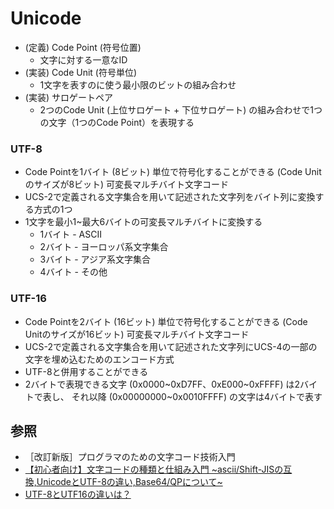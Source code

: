 # Unicode
- (定義) Code Point (符号位置)
  - 文字に対する一意なID
- (実装) Code Unit (符号単位)
  - 1文字を表すのに使う最小限のビットの組み合わせ
- (実装) サロゲートペア
  - 2つのCode Unit (上位サロゲート + 下位サロゲート) の組み合わせで1つの文字（1つのCode Point）を表現する

### UTF-8
- Code Pointを1バイト (8ビット) 単位で符号化することができる (Code Unitのサイズが8ビット) 
  可変長マルチバイト文字コード
- UCS-2で定義される文字集合を用いて記述された文字列をバイト列に変換する方式の1つ
- 1文字を最小1~最大6バイトの可変長マルチバイトに変換する
  - 1バイト - ASCII
  - 2バイト - ヨーロッパ系文字集合
  - 3バイト - アジア系文字集合
  - 4バイト - その他

### UTF-16
- Code Pointを2バイト (16ビット) 単位で符号化することができる (Code Unitのサイズが16ビット) 
  可変長マルチバイト文字コード
- UCS-2で定義される文字集合を用いて記述された文字列にUCS-4の一部の文字を埋め込むためのエンコード方式
- UTF-8と併用することができる
- 2バイトで表現できる文字 (0x0000~0xD7FF、0xE000~0xFFFF) は2バイトで表し、
  それ以降 (0x00000000~0x0010FFFF) の文字は4バイトで表す

## 参照
- ［改訂新版］プログラマのための文字コード技術入門
- [【初心者向け】文字コードの種類と仕組み入門 ~ascii/Shift-JISの互換,UnicodeとUTF-8の違い,Base64/QPについて~](https://milestone-of-se.nesuke.com/nw-basic/as-nw-engineer/charset-summary/)
- [UTF-8とUTF16の違いは？](https://atmarkit.itmedia.co.jp/fxml/askxmlexpert/024utf/24utf.html)